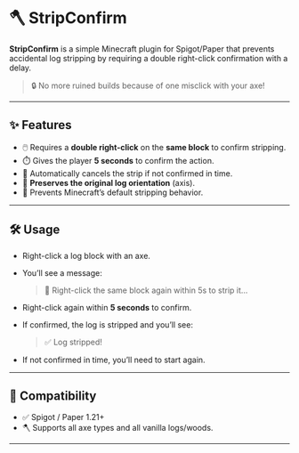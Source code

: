 # 🪓 StripConfirm

**StripConfirm** is a simple Minecraft plugin for Spigot/Paper that prevents accidental log stripping by requiring a double right-click confirmation with a delay.

> 🔒 No more ruined builds because of one misclick with your axe!

---

## ✨ Features

- 🖱️ Requires a **double right-click** on the **same block** to confirm stripping.
- ⏱️ Gives the player **5 seconds** to confirm the action.
- 🔁 Automatically cancels the strip if not confirmed in time.
- 🧭 **Preserves the original log orientation** (axis).
- 🚫 Prevents Minecraft’s default stripping behavior.

---

## 🛠️ Usage

- Right-click a log block with an axe.
- You’ll see a message:

  > 🔁 Right-click the same block again within 5s to strip it...

- Right-click again within **5 seconds** to confirm.
- If confirmed, the log is stripped and you’ll see:

  > ✅ Log stripped!

- If not confirmed in time, you’ll need to start again.

---

## 🧪 Compatibility

- ✅ Spigot / Paper 1.21+
- 🪓 Supports all axe types and all vanilla logs/woods.

---